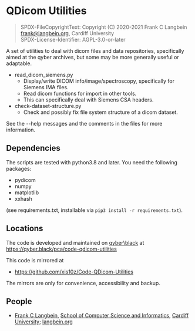 # QDicom Utilities

> SPDX-FileCopyrightText: Copyright (C) 2020-2021 Frank C Langbein <frank@langbein.org>, Cardiff University  
> SPDX-License-Identifier: AGPL-3.0-or-later  

A set of utilities to deal with dicom files and data repositories, specifically
aimed at the qyber archives, but some may be more generally useful or adaptable.

* read_dicom_siemens.py
  * Display/write DICOM info/image/spectroscopy, specifically for Siemens IMA files.
  * Read dicom functions for import in other tools.
  * This can specifically deal with Siemens CSA headers.
* check-dataset-structure.py
  * Check and possibly fix file system structure of a dicom dataset.

See the --help messages and the comments in the files for more information.

## Dependencies

The scripts are tested with python3.8 and later. You need the following packages:

* pydicom
* numpy
* matplotlib
* xxhash

(see requirements.txt, installable via `pip3 install -r requirements.txt`).

## Locations

The code is developed and maintained on [qyber\\black](https://qyber.black)
at https://qyber.black/pca/code-qdicom-utilities

This code is mirrored at
* https://github.com/xis10z/Code-QDicom-Utilities

The mirrors are only for convenience, accessibility and backup.

## People

* [Frank C Langbein](https://qyber.black/xis10z), [School of Computer Science and Informatics](https://www.cardiff.ac.uk/computer-science), [Cardiff University](https://www.cardiff.ac.uk/); [langbein.org](https://langbein.org/)
